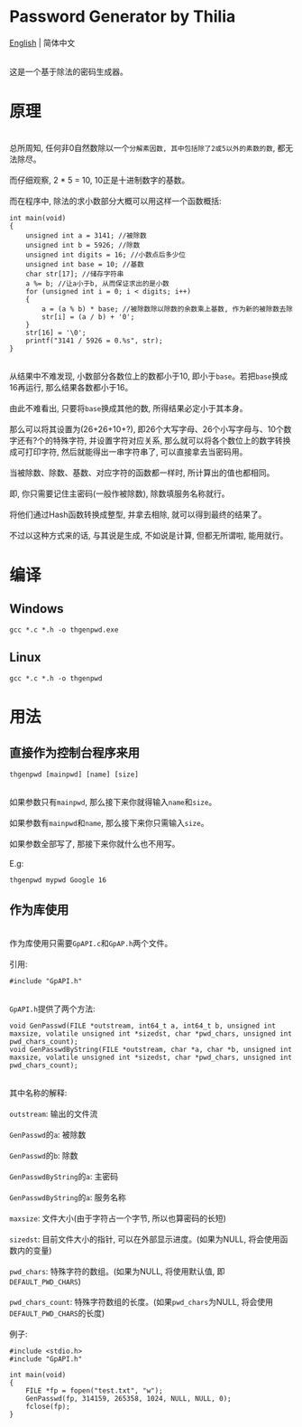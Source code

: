# Password Generator by Thilia
[English](./README.md) | 简体中文

<br>这是一个基于除法的密码生成器。<br/>

# 原理
<br>总所周知, 任何非0自然数除以一个`分解素因数, 其中包括除了2或5以外的素数的数`, 都无法除尽。<br/>
<br>而仔细观察, 2 * 5 = 10, 10正是十进制数字的基数。<br/>
<br>而在程序中, 除法的求小数部分大概可以用这样一个函数概括:<br/>
```
int main(void)
{
	unsigned int a = 3141; //被除数
	unsigned int b = 5926; //除数
	unsigned int digits = 16; //小数点后多少位
	unsigned int base = 10; //基数
	char str[17]; //储存字符串
	a %= b; //让a小于b, 从而保证求出的是小数
	for (unsigned int i = 0; i < digits; i++)
	{
		a = (a % b) * base; //被除数除以除数的余数乘上基数, 作为新的被除数去除
		str[i] = (a / b) + '0';
	}
	str[16] = '\0';
	printf("3141 / 5926 = 0.%s", str);
}
```
<br>从结果中不难发现, 小数部分各数位上的数都小于10, 即小于`base`。若把`base`换成16再运行, 那么结果各数都小于16。<br/>
<br>由此不难看出, 只要将`base`换成其他的数, 所得结果必定小于其本身。<br/>
<br>那么可以将其设置为(26+26+10+?), 即26个大写字母、26个小写字母与、10个数字还有?个的特殊字符, 并设置字符对应关系, 那么就可以将各个数位上的数字转换成可打印字符, 然后就能得出一串字符串了, 可以直接拿去当密码用。<br/>
<br>当被除数、除数、基数、对应字符的函数都一样时, 所计算出的值也都相同。<br/>
<br>即, 你只需要记住主密码(一般作被除数), 除数填服务名称就行。<br/>
<br>将他们通过Hash函数转换成整型, 并拿去相除, 就可以得到最终的结果了。<br/>
<br>不过以这种方式来的话, 与其说是生成, 不如说是计算, 但都无所谓啦, 能用就行。<br/>

# 编译
## Windows
```
gcc *.c *.h -o thgenpwd.exe
```
## Linux
```
gcc *.c *.h -o thgenpwd
```

# 用法
## 直接作为控制台程序来用
```
thgenpwd [mainpwd] [name] [size]
```
<br>如果参数只有`mainpwd`, 那么接下来你就得输入`name`和`size`。<br/>
<br>如果参数有`mainpwd`和`name`, 那么接下来你只需输入`size`。<br/>
<br>如果参数全部写了, 那接下来你就什么也不用写。<br/>
<br>E.g:<br>
```
thgenpwd mypwd Google 16
```
## 作为库使用
<br>作为库使用只需要`GpAPI.c`和`GpAP.h`两个文件。<br/>
<br>引用:<br/>
```
#include "GpAPI.h"
```
<br>`GpAPI.h`提供了两个方法:<br/>
```
void GenPasswd(FILE *outstream, int64_t a, int64_t b, unsigned int maxsize, volatile unsigned int *sizedst, char *pwd_chars, unsigned int pwd_chars_count);
void GenPasswdByString(FILE *outstream, char *a, char *b, unsigned int maxsize, volatile unsigned int *sizedst, char *pwd_chars, unsigned int pwd_chars_count);
```
<br>其中名称的解释:<br/>
<br>`outstream`: 输出的文件流<br/>
<br>`GenPasswd`的`a`: 被除数<br/>
<br>`GenPasswd`的`b`: 除数<br/>
<br>`GenPasswdByString`的`a`: 主密码<br/>
<br>`GenPasswdByString`的`a`: 服务名称<br/>
<br>`maxsize`: 文件大小(由于字符占一个字节, 所以也算密码的长短)<br/>
<br>`sizedst`: 目前文件大小的指针, 可以在外部显示进度。(如果为NULL, 将会使用函数内的变量)<br/>
<br>`pwd_chars`: 特殊字符的数组。(如果为NULL, 将使用默认值, 即`DEFAULT_PWD_CHARS`)<br/>
<br>`pwd_chars_count`: 特殊字符数组的长度。(如果`pwd_chars`为NULL, 将会使用`DEFAULT_PWD_CHARS`的长度)<br/>
<br>例子:<br/>
```
#include <stdio.h>
#include "GpAPI.h"

int main(void)
{
	FILE *fp = fopen("test.txt", "w");
	GenPasswd(fp, 314159, 265358, 1024, NULL, NULL, 0);
	fclose(fp);
}
```
